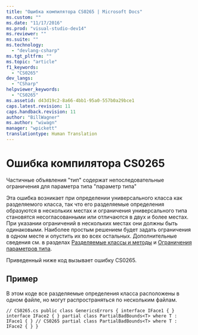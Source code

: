 ```yaml
---
title: "Ошибка компилятора CS0265 | Microsoft Docs"
ms.custom: ""
ms.date: "11/17/2016"
ms.prod: "visual-studio-dev14"
ms.reviewer: ""
ms.suite: ""
ms.technology: 
  - "devlang-csharp"
ms.tgt_pltfrm: ""
ms.topic: "article"
f1_keywords: 
  - "CS0265"
dev_langs: 
  - "CSharp"
helpviewer_keywords: 
  - "CS0265"
ms.assetid: d43d19c2-8a66-4bb1-95a0-557b0a29bce1
caps.latest.revision: 11
caps.handback.revision: 11
author: "BillWagner"
ms.author: "wiwagn"
manager: "wpickett"
translationtype: Human Translation
---
```

# Ошибка компилятора CS0265
Частичные объявления "тип" содержат непоследовательные ограничения для параметра типа "параметр типа"  
  
 Эта ошибка возникает при определении универсального класса как разделяемого класса, так что его разделяемые определения образуются в нескольких местах и ограничения универсального типа становятся несогласованными или отличаются в двух и более местах. При указании ограничений в нескольких местах они должны быть одинаковыми. Наиболее простым решением будет задать ограничения в одном месте и опустить их во всех остальных. Дополнительные сведения см. в разделах [Разделяемые классы и методы](../../csharp/programming-guide/classes-and-structs/partial-classes-and-methods.md) и [Ограничения параметров типа](../../csharp/programming-guide/generics/constraints-on-type-parameters.md).  
  
 Приведенный ниже код вызывает ошибку CS0265.  
  
## Пример  
 В этом коде все разделяемые определения класса расположены в одном файле, но могут распространяться по нескольким файлам.  
  
```  
// CS0265.cs public class GenericsErrors { interface IFace1 { } interface IFace2 { } partial class PartialBadBounds<T> where T : IFace1 { } // CS0265 partial class PartialBadBounds<T> where T : IFace2 { } }  
```